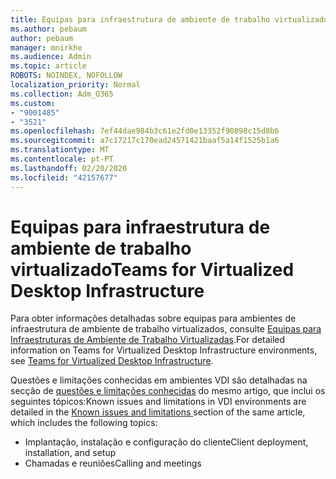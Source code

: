 ```yaml
---
title: Equipas para infraestrutura de ambiente de trabalho virtualizado
ms.author: pebaum
author: pebaum
manager: mnirkhe
ms.audience: Admin
ms.topic: article
ROBOTS: NOINDEX, NOFOLLOW
localization_priority: Normal
ms.collection: Adm_O365
ms.custom:
- "9001485"
- "3521"
ms.openlocfilehash: 7ef44dae984b3c61e2fd0e13352f90898c15d8b6
ms.sourcegitcommit: a7c17217c170ead24571421baaf5a14f1525b1a6
ms.translationtype: MT
ms.contentlocale: pt-PT
ms.lasthandoff: 02/20/2020
ms.locfileid: "42157677"
---
```

# <a name="teams-for-virtualized-desktop-infrastructure"></a><span data-ttu-id="dc931-102">Equipas para infraestrutura de ambiente de trabalho virtualizado</span><span class="sxs-lookup"><span data-stu-id="dc931-102">Teams for Virtualized Desktop Infrastructure</span></span>

<span data-ttu-id="dc931-103">Para obter informações detalhadas sobre equipas para ambientes de infraestrutura de ambiente de trabalho virtualizados, consulte [Equipas para Infraestruturas de Ambiente de Trabalho Virtualizadas](https://docs.microsoft.com/en-us/microsoftteams/teams-for-vdi).</span><span class="sxs-lookup"><span data-stu-id="dc931-103">For detailed information on Teams for Virtualized Desktop Infrastructure environments, see [Teams for Virtualized Desktop Infrastructure](https://docs.microsoft.com/en-us/microsoftteams/teams-for-vdi).</span></span>

<span data-ttu-id="dc931-104">Questões e limitações conhecidas em ambientes VDI são detalhadas na secção de [questões e limitações conhecidas](https://docs.microsoft.com/en-us/microsoftteams/teams-for-vdi#known-issues-and-limitations) do mesmo artigo, que inclui os seguintes tópicos:</span><span class="sxs-lookup"><span data-stu-id="dc931-104">Known issues and limitations in VDI environments are detailed in the [Known issues and limitations ](https://docs.microsoft.com/en-us/microsoftteams/teams-for-vdi#known-issues-and-limitations) section of the same article, which includes the following topics:</span></span>
 - <span data-ttu-id="dc931-105">Implantação, instalação e configuração do cliente</span><span class="sxs-lookup"><span data-stu-id="dc931-105">Client deployment, installation, and setup</span></span>
 - <span data-ttu-id="dc931-106">Chamadas e reuniões</span><span class="sxs-lookup"><span data-stu-id="dc931-106">Calling and meetings</span></span>